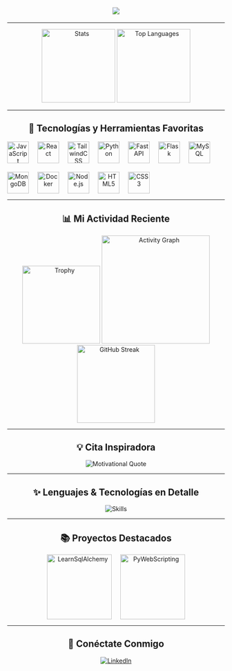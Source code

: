 <h1 align="center">
  <a href="https://github.com/DenverCoder1/readme-typing-svg">
    <img src="https://readme-typing-svg.herokuapp.com?font=Orbitron&size=40&color=00FFF0&center=true&vCenter=true&width=800&lines=Bienvenidos+a+mi+perfil+de+GitHub!;Soy+Carlos+Mario+Ruiz+Pinacho;Explorador+de+tecnología+futurista">
  </a>
</h1>

---

<div align="center">
  <img src="https://github-readme-stats.vercel.app/api?username=CarlosMaroRuiz&show_icons=true&theme=radical&hide_title=false&count_private=true&include_all_commits=true" height="170" alt="Stats" />
  <img src="https://github-readme-stats.vercel.app/api/top-langs/?username=CarlosMaroRuiz&layout=compact&theme=radical&langs_count=6" height="170" alt="Top Languages" />
</div>

---

<h2 align="center">🚀 Tecnologías y Herramientas Favoritas</h2>

<div align="center" style="display:flex; flex-wrap:wrap; gap:20px;">
  <img src="https://cdn.jsdelivr.net/gh/devicons/devicon/icons/javascript/javascript-original.svg" height="50" alt="JavaScript" />
  <img src="https://cdn.jsdelivr.net/gh/devicons/devicon/icons/react/react-original.svg" height="50" alt="React" />
  <img src="https://cdn.jsdelivr.net/gh/devicons/devicon/icons/tailwindcss/tailwindcss-plain.svg" height="50" alt="TailwindCSS" />
  <img src="https://cdn.jsdelivr.net/gh/devicons/devicon/icons/python/python-original.svg" height="50" alt="Python" />
  <img src="https://cdn.jsdelivr.net/gh/devicons/devicon/icons/fastapi/fastapi-original.svg" height="50" alt="FastAPI" />
  <img src="https://cdn.jsdelivr.net/gh/devicons/devicon/icons/flask/flask-original.svg" height="50" alt="Flask" />
  <img src="https://cdn.jsdelivr.net/gh/devicons/devicon/icons/mysql/mysql-original.svg" height="50" alt="MySQL" />
  <img src="https://cdn.jsdelivr.net/gh/devicons/devicon/icons/mongodb/mongodb-original.svg" height="50" alt="MongoDB" />
  <img src="https://cdn.jsdelivr.net/gh/devicons/devicon/icons/docker/docker-original.svg" height="50" alt="Docker" />
  <img src="https://cdn.jsdelivr.net/gh/devicons/devicon/icons/nodejs/nodejs-original.svg" height="50" alt="Node.js" />
  <img src="https://cdn.jsdelivr.net/gh/devicons/devicon/icons/html5/html5-original.svg" height="50" alt="HTML5" />
  <img src="https://cdn.jsdelivr.net/gh/devicons/devicon/icons/css3/css3-original.svg" height="50" alt="CSS3" />
</div>

---

<h2 align="center">📊 Mi Actividad Reciente</h2>

<div align="center">
  <img src="https://github-profile-trophy.vercel.app/?username=CarlosMaroRuiz&theme=radical&margin-w=15&margin-h=15&column=6" height="180" alt="Trophy" />
  <img src="https://github-readme-activity-graph.vercel.app/graph?username=CarlosMaroRuiz&bg_color=0d1117&color=00FFF0&line=FF00FF&point=00FFF0&area=true&hide_border=true" height="250" alt="Activity Graph" />
  <img src="https://streak-stats.demolab.com?user=CarlosMaroRuiz&theme=radical&hide_border=true&date_format=M%20j%5B%2C%20Y%5D" height="180" alt="GitHub Streak" />
</div>

---

<h2 align="center">💡 Cita Inspiradora</h2>

<div align="center">
  <img src="https://quotes-github-readme.vercel.app/api?type=vertical&theme=radical" alt="Motivational Quote" />
</div>

---

<h2 align="center">✨ Lenguajes & Tecnologías en Detalle</h2>

<div align="center">
  <img src="https://skillicons.dev/icons?i=javascript,react,tailwind,python,fastapi,flask,html,css,mysql,mongodb,nodejs,express,docker,git,vscode" alt="Skills" />
</div>

---

<h2 align="center">📚 Proyectos Destacados</h2>

<div align="center" style="display:flex; flex-wrap:wrap; justify-content:center; gap:20px;">
  <a href="https://github.com/CarlosMaroRuiz/LearnSqlAlchemy">
    <img src="https://github-readme-stats.vercel.app/api/pin/?username=CarlosMaroRuiz&repo=LearnSqlAlchemy&theme=radical" height="150" alt="LearnSqlAlchemy" />
  </a>
  <a href="https://github.com/CarlosMaroRuiz/PyWebScripting">
    <img src="https://github-readme-stats.vercel.app/api/pin/?username=CarlosMaroRuiz&repo=PyWebScripting&theme=radical" height="150" alt="PyWebScripting" />
  </a>
</div>

---

<h2 align="center">🌌 Conéctate Conmigo</h2>

<div align="center">
  <a href="www.linkedin.com/in/carlos-m-ruiz-a5ab17224/">
    <img src="https://img.shields.io/badge/LinkedIn-00FFF0?style=for-the-badge&logo=linkedin&logoColor=white" alt="LinkedIn" />
  </a>
</div>
